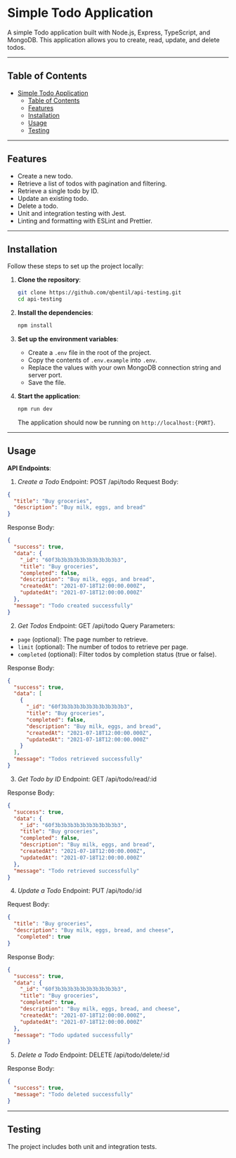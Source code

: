# Simple Todo Application

A simple Todo application built with Node.js, Express, TypeScript, and MongoDB. This application allows you to create, read, update, and delete todos.

---

## Table of Contents

- [Simple Todo Application](#simple-todo-application)
  - [Table of Contents](#table-of-contents)
  - [Features](#features)
  - [Installation](#installation)
  - [Usage](#usage)
  - [Testing](#testing)

---

## Features

- Create a new todo.
- Retrieve a list of todos with pagination and filtering.
- Retrieve a single todo by ID.
- Update an existing todo.
- Delete a todo.
- Unit and integration testing with Jest.
- Linting and formatting with ESLint and Prettier.

---

## Installation

Follow these steps to set up the project locally:

1. **Clone the repository**:
   ```bash
   git clone https://github.com/qbentil/api-testing.git
   cd api-testing
   ```

2. **Install the dependencies**:
   ```bash
   npm install
   ```

3. **Set up the environment variables**:
   - Create a `.env` file in the root of the project.
   - Copy the contents of `.env.example` into `.env`.
   - Replace the values with your own MongoDB connection string and server port.
   - Save the file.

4. **Start the application**:
   ```bash
   npm run dev
   ```
   The application should now be running on `http://localhost:{PORT}`.

---

## Usage

**API Endpoints**:

1. *Create a Todo*
Endpoint: POST /api/todo
Request Body:
```json
{
  "title": "Buy groceries",
  "description": "Buy milk, eggs, and bread"
}
```   

Response Body:
```json
{
  "success": true,
  "data": {
    "_id": "60f3b3b3b3b3b3b3b3b3b3b3",
    "title": "Buy groceries",
    "completed": false,
    "description": "Buy milk, eggs, and bread",
    "createdAt": "2021-07-18T12:00:00.000Z",
    "updatedAt": "2021-07-18T12:00:00.000Z"
  },
  "message": "Todo created successfully"
}
```

2. *Get Todos*
Endpoint: GET /api/todo
Query Parameters:
- `page` (optional): The page number to retrieve.
- `limit` (optional): The number of todos to retrieve per page.
- `completed` (optional): Filter todos by completion status (true or false).

Response Body:
```json
{
  "success": true,
  "data": [
    {
      "_id": "60f3b3b3b3b3b3b3b3b3b3b3",
      "title": "Buy groceries",
      "completed": false,
      "description": "Buy milk, eggs, and bread",
      "createdAt": "2021-07-18T12:00:00.000Z",
      "updatedAt": "2021-07-18T12:00:00.000Z"
    }
  ],
  "message": "Todos retrieved successfully"
}
```

3. *Get Todo by ID*
Endpoint: GET /api/todo/read/:id

Response Body:
```json
{
  "success": true,
  "data": {
    "_id": "60f3b3b3b3b3b3b3b3b3b3b3",
    "title": "Buy groceries",
    "completed": false,
    "description": "Buy milk, eggs, and bread",
    "createdAt": "2021-07-18T12:00:00.000Z",
    "updatedAt": "2021-07-18T12:00:00.000Z"
  },
  "message": "Todo retrieved successfully"
}
```

4. *Update a Todo*
Endpoint: PUT /api/todo/:id

Request Body:
```json
{
  "title": "Buy groceries",
  "description": "Buy milk, eggs, bread, and cheese",
   "completed": true
}
```

Response Body:
```json
{
  "success": true,
  "data": {
    "_id": "60f3b3b3b3b3b3b3b3b3b3b3",
    "title": "Buy groceries",
    "completed": true,
    "description": "Buy milk, eggs, bread, and cheese",
    "createdAt": "2021-07-18T12:00:00.000Z",
    "updatedAt": "2021-07-18T12:00:00.000Z"
  },
  "message": "Todo updated successfully"
}
```

5. *Delete a Todo*
Endpoint: DELETE /api/todo/delete/:id

Response Body:
```json
{
  "success": true,
  "message": "Todo deleted successfully"
}
```

---

## Testing

The project includes both unit and integration tests.
```bash